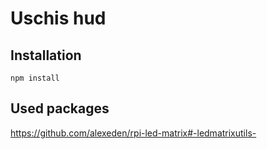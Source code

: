 # Uschis hud

## Installation

`npm install`

## Used packages

https://github.com/alexeden/rpi-led-matrix#-ledmatrixutils-

